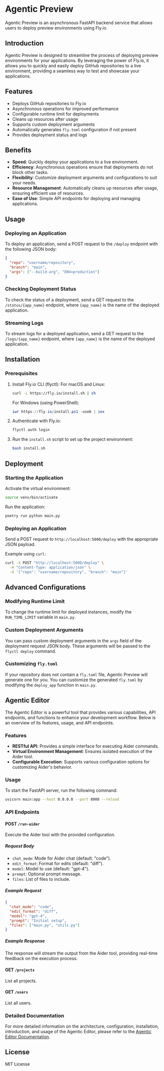 # Agentic Preview

Agentic Preview is an asynchronous FastAPI backend service that allows users to deploy preview environments using Fly.io.

## Introduction

Agentic Preview is designed to streamline the process of deploying preview environments for your applications. By leveraging the power of Fly.io, it allows you to quickly and easily deploy GitHub repositories to a live environment, providing a seamless way to test and showcase your applications.

## Features

- Deploys GitHub repositories to Fly.io
- Asynchronous operations for improved performance
- Configurable runtime limit for deployments
- Cleans up resources after usage
- Supports custom deployment arguments
- Automatically generates `fly.toml` configuration if not present
- Provides deployment status and logs

## Benefits

- **Speed**: Quickly deploy your applications to a live environment.
- **Efficiency**: Asynchronous operations ensure that deployments do not block other tasks.
- **Flexibility**: Customize deployment arguments and configurations to suit your needs.
- **Resource Management**: Automatically cleans up resources after usage, ensuring efficient use of resources.
- **Ease of Use**: Simple API endpoints for deploying and managing applications.

## Usage

### Deploying an Application

To deploy an application, send a POST request to the `/deploy` endpoint with the following JSON body:

```json
{
  "repo": "username/repository",
  "branch": "main",
  "args": ["--build-arg", "ENV=production"]
}
```

### Checking Deployment Status

To check the status of a deployment, send a GET request to the `/status/{app_name}` endpoint, where `{app_name}` is the name of the deployed application.

### Streaming Logs

To stream logs for a deployed application, send a GET request to the `/logs/{app_name}` endpoint, where `{app_name}` is the name of the deployed application.

## Installation

### Prerequisites

1. Install Fly.io CLI (flyctl):
   For macOS and Linux:
   ```bash
   curl -L https://fly.io/install.sh | sh
   ```
   For Windows (using PowerShell):
   ```powershell
   iwr https://fly.io/install.ps1 -useb | iex
   ```

2. Authenticate with Fly.io:
   ```bash
   flyctl auth login
   ```

3. Run the `install.sh` script to set up the project environment:
   ```bash
   bash install.sh
   ```

## Deployment

### Starting the Application

Activate the virtual environment:

```bash
source venv/bin/activate
```

Run the application:

```bash
poetry run python main.py
```

### Deploying an Application

Send a POST request to `http://localhost:5000/deploy` with the appropriate JSON payload.

Example using `curl`:

```bash
curl -X POST "http://localhost:5000/deploy" \
  -H "Content-Type: application/json" \
  -d '{"repo": "username/repository", "branch": "main"}'
```

## Advanced Configurations

### Modifying Runtime Limit

To change the runtime limit for deployed instances, modify the `RUN_TIME_LIMIT` variable in `main.py`.

### Custom Deployment Arguments

You can pass custom deployment arguments in the `args` field of the deployment request JSON body. These arguments will be passed to the `flyctl deploy` command.

### Customizing `fly.toml`

If your repository does not contain a `fly.toml` file, Agentic Preview will generate one for you. You can customize the generated `fly.toml` by modifying the `deploy_app` function in `main.py`.

## Agentic Editor

The Agentic Editor is a powerful tool that provides various capabilities, API endpoints, and functions to enhance your development workflow. Below is an overview of its features, usage, and API endpoints.

### Features

- **RESTful API**: Provides a simple interface for executing Aider commands.
- **Virtual Environment Management**: Ensures isolated execution of the Aider tool.
- **Configurable Execution**: Supports various configuration options for customizing Aider's behavior.

### Usage

To start the FastAPI server, run the following command:

```bash
uvicorn main:app --host 0.0.0.0 --port 8000 --reload
```

### API Endpoints

#### **POST** `/run-aider`

Execute the Aider tool with the provided configuration.

##### Request Body

- `chat_mode`: Mode for Aider chat (default: "code").
- `edit_format`: Format for edits (default: "diff").
- `model`: Model to use (default: "gpt-4").
- `prompt`: Optional prompt message.
- `files`: List of files to include.

##### Example Request

```json
{
  "chat_mode": "code",
  "edit_format": "diff",
  "model": "gpt-4",
  "prompt": "Initial setup",
  "files": ["main.py", "utils.py"]
}
```

##### Example Response

The response will stream the output from the Aider tool, providing real-time feedback on the execution process.

#### **GET** `/projects`

List all projects.

#### **GET** `/users`

List all users.

### Detailed Documentation

For more detailed information on the architecture, configuration, installation, introduction, and usage of the Agentic Editor, please refer to the [Agentic Editor Documentation](./agentic_editor/docs/README.md).

## License

MIT License
